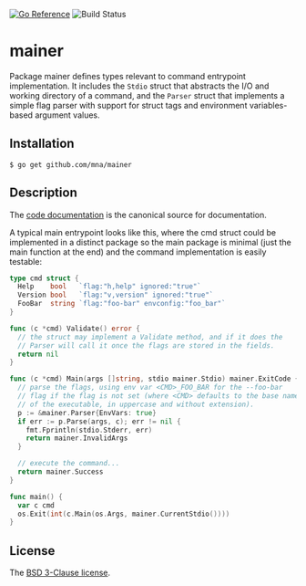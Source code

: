 [![Go Reference](https://pkg.go.dev/badge/github.com/mna/mainer.svg)](https://pkg.go.dev/github.com/mna/mainer)
![Build Status](https://github.com/mna/mainer/actions/workflows/test.yml/badge.svg?branch=main)

# mainer

Package mainer defines types relevant to command entrypoint implementation.
It includes the `Stdio` struct that abstracts the I/O and working directory of
a command, and the `Parser` struct that implements a simple flag parser with
support for struct tags and environment variables-based argument values.

## Installation

    $ go get github.com/mna/mainer

## Description

The [code documentation](https://pkg.go.dev/github.com/mna/mainer) is the
canonical source for documentation.

A typical main entrypoint looks like this, where the cmd struct could be
implemented in a distinct package so the main package is minimal (just
the main function at the end) and the command implementation is easily
testable:

```go
type cmd struct {
  Help    bool   `flag:"h,help" ignored:"true"`
  Version bool   `flag:"v,version" ignored:"true"`
  FooBar  string `flag:"foo-bar" envconfig:"foo_bar"`
}

func (c *cmd) Validate() error {
  // the struct may implement a Validate method, and if it does the
  // Parser will call it once the flags are stored in the fields.
  return nil
}

func (c *cmd) Main(args []string, stdio mainer.Stdio) mainer.ExitCode {
  // parse the flags, using env var <CMD>_FOO_BAR for the --foo-bar
  // flag if the flag is not set (where <CMD> defaults to the base name
  // of the executable, in uppercase and without extension).
  p := &mainer.Parser{EnvVars: true}
  if err := p.Parse(args, c); err != nil {
    fmt.Fprintln(stdio.Stderr, err)
    return mainer.InvalidArgs
  }

  // execute the command...
  return mainer.Success
}

func main() {
  var c cmd
  os.Exit(int(c.Main(os.Args, mainer.CurrentStdio())))
}
```

## License

The [BSD 3-Clause license](http://opensource.org/licenses/BSD-3-Clause).

